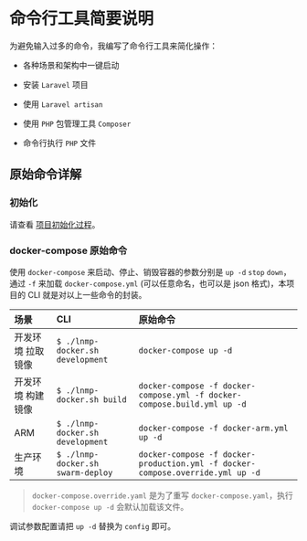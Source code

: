 # 命令行工具简要说明

为避免输入过多的命令，我编写了命令行工具来简化操作：

* 各种场景和架构中一键启动

* 安装 `Laravel` 项目

* 使用 `Laravel artisan`

* 使用 `PHP` 包管理工具 `Composer`

* 命令行执行 `PHP` 文件

## 原始命令详解

### 初始化

请查看 [项目初始化过程](init.md)。

### docker-compose 原始命令

使用 `docker-compose` 来启动、停止、销毁容器的参数分别是 `up -d` `stop` `down`，通过 `-f` 来加载 `docker-compose.yml` (可以任意命名，也可以是 json 格式)，本项目的 CLI 就是对以上一些命令的封装。

|场景|CLI|原始命令|
|:--|:--|:-|
|开发环境 拉取镜像  | `$ ./lnmp-docker.sh development` |`docker-compose up -d`                                                            |
|开发环境 构建镜像  | `$ ./lnmp-docker.sh build`       |`docker-compose -f docker-compose.yml -f docker-compose.build.yml up -d`         |
|ARM             | `$ ./lnmp-docker.sh development` |`docker-compose -f docker-arm.yml up -d`                                         |
|生产环境         | `$ ./lnmp-docker.sh swarm-deploy` |`docker-compose -f docker-production.yml -f docker-compose.override.yml up -d`  |

>`docker-compose.override.yaml` 是为了重写 `docker-compose.yaml`，执行 `docker-compose up -d` 会默认加载该文件。

调试参数配置请把 `up -d` 替换为 `config` 即可。

